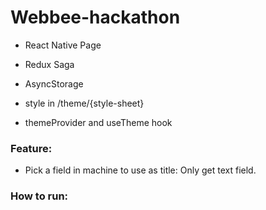 # Webbee-hackathon

- React Native Page
- Redux Saga 
- AsyncStorage 

- style in /theme/{style-sheet} 
- themeProvider and useTheme hook 

### Feature: 
- Pick a field in machine to use as title: Only get text field. 

### How to run: 






